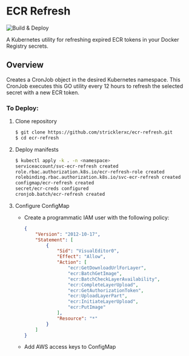 # ECR Refresh

![Build & Deploy](https://github.com/stricklerxc/ecr-refresh/workflows/Build%20&%20Deploy/badge.svg)

A Kubernetes utility for refreshing expired ECR tokens in your Docker Registry secrets.

## Overview

Creates a CronJob object in the desired Kubernetes namespace. This CronJob executes this GO utility every 12 hours to refresh the selected secret with a new ECR token.

### To Deploy:

1. Clone repository

    ```bash
    $ git clone https://github.com/stricklerxc/ecr-refresh.git
    $ cd ecr-refresh
    ```

2. Deploy manifests

    ```bash
    $ kubectl apply -k . -n <namespace>
    serviceaccount/svc-ecr-refresh created
    role.rbac.authorization.k8s.io/ecr-refresh-role created
    rolebinding.rbac.authorization.k8s.io/svc-ecr-refresh created
    configmap/ecr-refresh created
    secret/ecr-creds configured
    cronjob.batch/ecr-refresh created
    ```

3. Configure ConfigMap
   - Create a programmatic IAM user with the following policy:
        ```json
        {
            "Version": "2012-10-17",
            "Statement": [
                {
                    "Sid": "VisualEditor0",
                    "Effect": "Allow",
                    "Action": [
                        "ecr:GetDownloadUrlForLayer",
                        "ecr:BatchGetImage",
                        "ecr:BatchCheckLayerAvailability",
                        "ecr:CompleteLayerUpload",
                        "ecr:GetAuthorizationToken",
                        "ecr:UploadLayerPart",
                        "ecr:InitiateLayerUpload",
                        "ecr:PutImage"
                    ],
                    "Resource": "*"
                }
            ]
        }
        ```
    - Add AWS access keys to ConfigMap